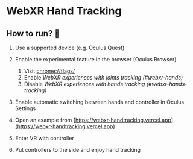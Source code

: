 # WebXR Hand Tracking

How to run? 🔧
--------------

1.  Use a supported device (e.g. Oculus Quest)
2.  Enable the experimental feature in the browser (Oculus Browser)

    1.  Visit [chrome://flags/](chrome://flags/)
    2.  Enable _WebXR experiences with joints tracking (#webxr-hands)_
    3.  Disable _WebXR experiences with hands tracking (#webxr-hands-tracking)_

4.  Enable automatic switching between hands and controller in Oculus Settings
5.  Open an example from [https://webxr-handtracking.vercel.app](https://webxr-handtracking.vercel.app)
6.  Enter VR with controller
7.  Put controllers to the side and enjoy hand tracking
